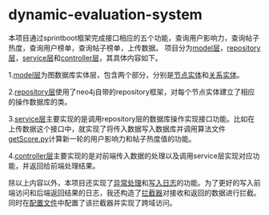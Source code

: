 # dynamic-evaluation-system
本项目通过sprintboot框架完成接口相应的五个功能，查询用户影响力，查询帖子热度，查询用户榜单，查询帖子榜单，上传数据。
项目分为[model层](springboot_01_02_quickstart/src/main/java/com/itheima/model)，[repository层](springboot_01_02_quickstart/src/main/java/com/itheima/repository)，[service层](springboot_01_02_quickstart/src/main/java/com/itheima/service)和[controller层](springboot_01_02_quickstart/src/main/java/com/itheima/controller)，其具体内容如下。

1.[model层](springboot_01_02_quickstart/src/main/java/com/itheima/model)为图数据库实体层，包含两个部分，分别是[节点实体](springboot_01_02_quickstart/src/main/java/com/itheima/model/node)和[关系实体](springboot_01_02_quickstart/src/main/java/com/itheima/model/relationship)。

2.[repository层](springboot_01_02_quickstart/src/main/java/com/itheima/repository)使用了neo4j自带的repository框架，对每个节点实体建立了相应的操作数据库的类。

3.[service层](springboot_01_02_quickstart/src/main/java/com/itheima/service)主要实现的是调用repository层的数据库操作实现接口功能。比如在上传数据这个接口中，就实现了将传入数据写入数据库并调用算法文件[getScore.py](springboot_01_02_quickstart/src/main/resources/bin/getScore.py)计算新一轮的用户影响力和帖子热度值的功能。

4.[controller层](springboot_01_02_quickstart/src/main/java/com/itheima/controller)主要实现的是对前端传入数据的处理以及调用service层实现对应功能，并返回给前端处理结果。

除以上内容以外，本项目还实现了[异常处理](springboot_01_02_quickstart/src/main/java/com/itheima/exception)和[写入日志](springboot_01_02_quickstart/src/main/resources/logback.xml)的功能。为了更好的写入前端访问和后端返回结果的日志，我还构造了[拦截器](springboot_01_02_quickstart/src/main/java/com/itheima/log/LoggingInterceptor.java)对接收和返回的数据进行拦截。同时在[配置文件](springboot_01_02_quickstart/src/main/java/com/itheima/log/Neo4jConfig.java)中配置了该拦截器并实现了跨域访问。
